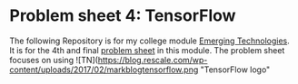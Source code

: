 # Problem sheet 4: TensorFlow
The following Repository is for my college module [Emerging Technologies](https://emerging-technologies.github.io/). It is for the 4th and final [problem sheet](https://emerging-technologies.github.io/problems/tensorflow.html) in this module. The problem sheet focuses on using ![TN](https://blog.rescale.com/wp-content/uploads/2017/02/markblogtensorflow.png "TensorFlow logo"
